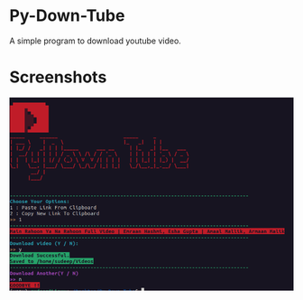 # Py-Down-Tube
A simple program to download youtube video.
# Screenshots
<img src="img/pytube.png" alt="pydowntube-logo" title="logo for pydowntube">
